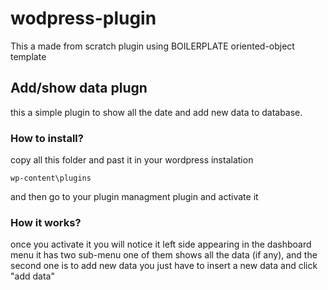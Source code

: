 # wodpress-plugin
This a made from scratch plugin using BOILERPLATE oriented-object template

## Add/show data plugn 
this a simple plugin to show all the date and add new data to database.

### How to install?
copy all this folder and past it in your wordpress instalation 
```
wp-content\plugins
```
and then go to your plugin managment plugin and activate it

### How it works?
once you activate it you will notice it left side appearing in the dashboard menu
it has two sub-menu one of them shows all the data (if any), and the second one is to add new data
you just have to insert a new data and click "add data"
